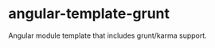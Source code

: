 angular-template-grunt
======================

Angular module template that includes grunt/karma support.
